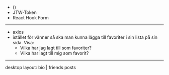 -   (<PrivateRoute />)
-   JTW-Token
-   React Hook Form

---

-   axios
-   istället för vänner så ska man kunna lägga till favoriter i sin lista på sin sida.
    Visa:
    -   Vilka har jag lagt till som favoriter?
    -   Vilka har lagt till mig som favorit?

---

desktop layout:
bio | friends
posts
